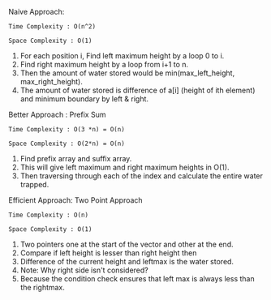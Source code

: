

Naive Approach:

    Time Complexity : O(n^2)

    Space Complexity : O(1)

1. For each position i, Find left maximum height by a loop 0 to i.
2. Find right maximum height by a loop from i+1 to n.
3. Then the amount of water stored would be min(max_left_height, max_right_height).
4. The amount of water stored is difference of a[i] (height of ith element) and minimum boundary by left & right.

Better Approach : Prefix Sum

    Time Complexity : O(3 *n) = O(n)

    Space Complexity : O(2*n) = O(n)

1. Find prefix array and suffix array.
2. This will give left maximum and right maximum heights in O(1).
3. Then traversing through each of the index and calculate the entire water trapped.

Efficient Approach: Two Point Approach

    Time Complexity : O(n)

    Space Complexity : O(1)

1. Two pointers one at the start of the vector and other at the end.
2. Compare if left height is lesser than right height then 
3. Difference of the current height and leftmax is the water stored.
4. Note: Why right side isn't considered?
5. Because the condition check ensures that left max is always less than the rightmax.